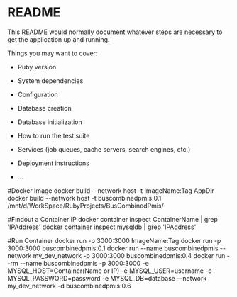 # README

This README would normally document whatever steps are necessary to get the
application up and running.

Things you may want to cover:

* Ruby version

* System dependencies

* Configuration

* Database creation

* Database initialization

* How to run the test suite

* Services (job queues, cache servers, search engines, etc.)

* Deployment instructions

* ...

#Docker Image
docker build --network host -t ImageName:Tag AppDir
docker build --network host -t buscombinedpmis:0.1 /mnt/d/WorkSpace/RubyProjects/BusCombinedPmis/


#Findout a Container IP
docker container inspect ContainerName | grep 'IPAddress'
docker container inspect mysqldb | grep 'IPAddress'


#Run Container
docker run -p 3000:3000 ImageName:Tag
docker run -p 3000:3000 buscombinedpmis:0.1
docker run --name buscombinedpmis --network my_dev_network -p 3000:3000 buscombinedpmis:0.4
docker run --rm --name buscombinedpmis -p 3000:3000 -e MYSQL_HOST=Container(Name or IP) -e MYSQL_USER=username -e MYSQL_PASSWORD=password -e MYSQL_DB=database --network my_dev_network -d buscombinedpmis:0.6

